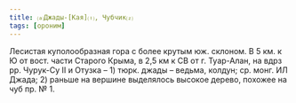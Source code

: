```yaml
---
title: ⒜Джады-[Кая]⒯, Чубчик⒵
tags: [ороним]
---
```


Лесистая куполообразная гора с более крутым юж. склоном. В 5 км. к Ю от вост.
части Старого Крыма, в 2,5 км к СВ от г. Туар-Алан, на вдрз рр. Чурук-Су II и
Отузка – 1) тюрк. джады – ведьма, колдун; ср. монг. ИЛ Джада; 2) раньше на
вершине выделялось высокое дерево, похожее на чуб пр. № 1.
